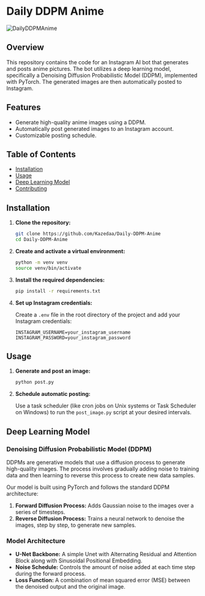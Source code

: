 # Daily DDPM Anime
![DailyDDPMAnime](https://img.shields.io/badge/DailyDDPMAnime-v1.0-lightred)
## Overview

This repository contains the code for an Instagram AI bot that generates and posts anime pictures. The bot utilizes a deep learning model, specifically a Denoising Diffusion Probabilistic Model (DDPM), implemented with PyTorch. The generated images are then automatically posted to Instagram.

## Features

- Generate high-quality anime images using a DDPM.
- Automatically post generated images to an Instagram account.
- Customizable posting schedule.

## Table of Contents

- [Installation](#installation)
- [Usage](#usage)
- [Deep Learning Model](#deep-learning-model)
- [Contributing](#contributing)

## Installation

1. **Clone the repository:**

    ```bash
    git clone https://github.com/Kazedaa/Daily-DDPM-Anime
    cd Daily-DDPM-Anime
    ```

2. **Create and activate a virtual environment:**

    ```bash
    python -m venv venv
    source venv/bin/activate
    ```

3. **Install the required dependencies:**

    ```bash
    pip install -r requirements.txt
    ```

4. **Set up Instagram credentials:**

    Create a `.env` file in the root directory of the project and add your Instagram credentials:

    ```plaintext
    INSTAGRAM_USERNAME=your_instagram_username
    INSTAGRAM_PASSWORD=your_instagram_password
    ```

## Usage

1. **Generate and post an image:**

    ```bash
    python post.py
    ```

2. **Schedule automatic posting:**

    Use a task scheduler (like cron jobs on Unix systems or Task Scheduler on Windows) to run the `post_image.py` script at your desired intervals.

## Deep Learning Model

### Denoising Diffusion Probabilistic Model (DDPM)

DDPMs are generative models that use a diffusion process to generate high-quality images. The process involves gradually adding noise to training data and then learning to reverse this process to create new data samples.

Our model is built using PyTorch and follows the standard DDPM architecture:

1. **Forward Diffusion Process:** Adds Gaussian noise to the images over a series of timesteps.
2. **Reverse Diffusion Process:** Trains a neural network to denoise the images, step by step, to generate new samples.

### Model Architecture

- **U-Net Backbone:** A simple Unet with Alternating Residual and Attention Block along with Sinusoidal Positional Embedding.
- **Noise Schedule:** Controls the amount of noise added at each time step during the forward process.
- **Loss Function:** A combination of mean squared error (MSE) between the denoised output and the original image.

